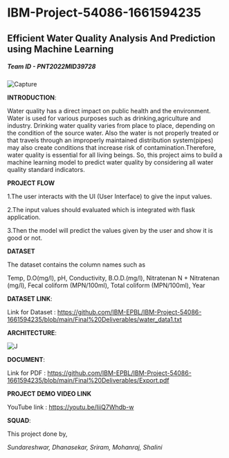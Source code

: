 **<h1>IBM-Project-54086-1661594235</h1>**
**<h2>Efficient Water Quality Analysis And Prediction using Machine Learning</h2>**

*<h5>Team ID - PNT2022MID39728</h5>*

![Capture](https://user-images.githubusercontent.com/113278588/201519184-6519023f-fd17-4693-bfff-17b54c84d395.PNG)


**INTRODUCTION**:

Water quality has a direct impact on public health and the environment. Water is used for various purposes such as drinking,agriculture and industry. Drinking water quality varies from place to place, depending on the condition of the source water. Also the water is not properly treated or that travels through an improperly maintained distribution system(pipes) may also create conditions that increase risk of contamination.Therefore, water quality is essential for all living beings. So, this project aims to build a machine learning model to predict water quality by considering all water quality standard indicators.


**PROJECT FLOW**

1.The user interacts with the UI (User Interface) to give the input values.

2.The input values should evaluated which is integrated with flask application.

3.Then the model will predict the values given by the user and show it is good or not.

**DATASET**

The dataset contains the column names such as

  Temp,
  D.O(mg/l),
  pH,
  Conductivity,
  B.O.D.(mg/l),
  Nitratenan N + Nitratenan (mg/l),
  Fecal coliform (MPN/100ml),
  Total coliform (MPN/100ml),
  Year

**DATASET LINK**:

Link for Dataset : https://github.com/IBM-EPBL/IBM-Project-54086-1661594235/blob/main/Final%20Deliverables/water_data1.txt



**ARCHITECTURE**:

![J](https://user-images.githubusercontent.com/113278588/201520406-19aab376-a4a0-4687-b068-4045e23b7c8a.PNG)


**DOCUMENT**:

Link for PDF : https://github.com/IBM-EPBL/IBM-Project-54086-1661594235/blob/main/Final%20Deliverables/Export.pdf

**PROJECT DEMO VIDEO LINK**


YouTube link : https://youtu.be/IiiQ7Whdb-w


**SQUAD**:

This project done by,

*Sundareshwar,
Dhanasekar,
Sriram,
Mohanraj,
Shalini*
